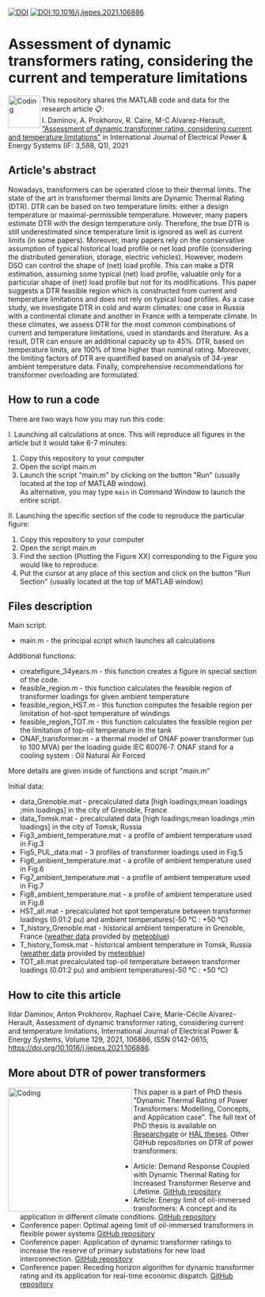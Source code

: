 [![DOI](https://zenodo.org/badge/416075142.svg)](https://zenodo.org/doi/10.5281/zenodo.12509817)
[![DOI:10.1016/j.ijepes.2021.106886](http://img.shields.io/badge/DOI-10.1016/j.ijepes.2021.106886-B31B1B.svg)](https://doi.org/10.1016/j.ijepes.2021.106886)

# Assessment of dynamic transformers rating, considering the current and temperature limitations
<img align="left" alt="Coding" width="65" src="https://ars.els-cdn.com/content/image/1-s2.0-S0142061521X00026-cov200h.gif">

This repository shares the MATLAB code and data for the research article 📋:\
I. Daminov, A. Prokhorov, R. Caire, M-C Alvarez-Herault, [“Assessment of dynamic transformer rating, considering current and temperature limitations”](https://www.sciencedirect.com/science/article/abs/pii/S0142061521001265?via%3Dihub) in International Journal of Electrical Power & Energy Systems (IF: 3,588, Q1), 2021
  
  
## Article's abstract
Nowadays, transformers can be operated close to their thermal limits. The state of the art in transformer thermal limits are Dynamic Thermal Rating (DTR). DTR can be based on two temperature limits: either a design temperature or maximal-permissible temperature. However, many papers estimate DTR with the design temperature only. Therefore, the true DTR is still underestimated since temperature limit is ignored as well as current limits (in some papers). Moreover, many papers rely on the conservative assumption of typical historical load profile or net load profile (considering the distributed generation, storage, electric vehicles). However, modern DSO can control the shape of (net) load profile. This can make a DTR estimation, assuming some typical (net) load profile, valuable only for a particular shape of (net) load profile but not for its modifications. This paper suggests a DTR feasible region which is constructed from current and temperature limitations and does not rely on typical load profiles. As a case study, we investigate DTR in cold and warm climates: one case in Russia with a continental climate and another in France with a temperate climate. In these climates, we assess DTR for the most common combinations of current and temperature limitations, used in standards and literature. As a result, DTR can ensure an additional capacity up to 45%. DTR, based on temperature limits, are 100% of time higher than nominal rating. Moreover, the limiting factors of DTR are quantified based on analysis of 34-year ambient temperature data. Finally, comprehensive recommendations for transformer overloading are formulated.

## How to run a code 
There are two ways how you may run this code:
  
I. Launching all calculations at once. This will reproduce all figures in the article but it would take 6-7 minutes:
1. Copy this repository to your computer 
2. Open the script main.m
3. Launch the script "main.m" by clicking on the button "Run" (usually located at the top of MATLAB window).\
As alternative, you may type ```main``` 
in Command Window to launch the entire script. 


II. Launching the specific section of the code to reproduce the particular figure: 
1. Copy this repository to your computer 
2. Open the script main.m 
3. Find the section (Plotting the Figure XX) corresponding to the Figure you would like to reproduce. 
4. Put the cursor at any place of this section and click on the button "Run Section" (usually located at the top of MATLAB window)


## Files description
Main script:
* main.m - the principal script which launches all calculations
  
Additional functions: 
* createfigure_34years.m - this function creates a figure in special section of the code. 
* feasible_region.m - this function calculates the feasible region of transformer loadings for given ambient temperature 
* feasible_region_HST.m - this function computes the fesaible region per limitation of hot-spot temperature of windings
* feasible_region_TOT.m - this function calculates the feasible region per the limitation of top-oil temperature in the tank
* ONAF_transformer.m - a thermal model of ONAF power transformer (up to 100 MVA) per the loading guide IEC 60076-7. ONAF stand for a cooling system : Oil Natural Air Forced
  
More details are given inside of functions and script "main.m"

Initial data:
* data_Grenoble.mat - precalculated data [high loadings;mean loadings ;min loadings] in the city of Grenoble, France
* data_Tomsk.mat - precalculated data [high loadings;mean loadings ;min loadings] in the city of Tomsk, Russia
* Fig3_ambient_temperature.mat - a profile of ambient temperature used in Fig.3 
* Fig5_PUL_data.mat - 3 profiles of transformer loadings used in Fig.5 
* Fig6_ambient_temperature.mat - a profile of ambient temperature used in Fig.6 
* Fig7_ambient_temperature.mat - a profile of ambient temperature used in Fig.7
* Fig8_ambient_temperature.mat - a profile of ambient temperature used in Fig.8 
* HST_all.mat - precalculated hot spot temperature between transformer loadings (0.01:2 pu) and ambient temperatures(-50 °C : +50 °C)
* T_history_Grenoble.mat - historical ambient temperature in Grenoble, France ([weather data](https://www.meteoblue.com/en/historyplus) provided by [meteoblue](https://www.meteoblue.com/))
* T_history_Tomsk.mat - historical ambient temperature in Tomsk, Russia ([weather data](https://www.meteoblue.com/en/historyplus) provided by [meteoblue](https://www.meteoblue.com/))
* TOT_all.mat precalculated top-oil temperature between transformer loadings (0.01:2 pu) and ambient temperatures(-50 °C : +50 °C)

## How to cite this article 
Ildar Daminov, Anton Prokhorov, Raphael Caire, Marie-Cécile Alvarez-Herault, Assessment of dynamic transformer rating, considering current and temperature limitations,
International Journal of Electrical Power & Energy Systems, Volume 129, 2021, 106886, ISSN 0142-0615, https://doi.org/10.1016/j.ijepes.2021.106886.

## More about DTR of power transformers 
<img align="left" alt="Coding" width="250" src="https://sun9-19.userapi.com/impg/3dcwjraHJPNgrxtWv7gEjZTQkvv5T0BttTDwVg/e9rt2Xs8Y5A.jpg?size=763x1080&quality=95&sign=7c57483971f31f7009fbcdce5aafd97e&type=album">This paper is a part of PhD thesis "Dynamic Thermal Rating of Power Transformers: Modelling, Concepts, and Application case". The full text of PhD thesis is available on [Researchgate](https://www.researchgate.net/publication/363383515_Dynamic_Thermal_Rating_of_Power_Transformers_Modelling_Concepts_and_Application_case) or [HAL theses](https://tel.archives-ouvertes.fr/tel-03772184). Other GitHub repositories on DTR of power transformers:
* Article: Demand Response Coupled with Dynamic Thermal Rating for Increased Transformer Reserve and Lifetime. [GitHub repository](https://github.com/Ildar-Daminov/Demand-response-coupled-with-DTR-of-transformers)
* Article: Energy limit of oil-immersed transformers: A concept and its application in different climate conditions. [GitHub repository](https://github.com/Ildar-Daminov/Energy-limit-of-power-transformer)
* Conference paper: Optimal ageing limit of oil-immersed transformers in flexible power systems [GitHub repository](https://github.com/Ildar-Daminov/MATLAB-code-for-CIRED-paper)
* Conference paper: Application of dynamic transformer ratings to increase the reserve of primary substations for new load interconnection. [GitHub repository](https://github.com/Ildar-Daminov/Reserve-capacity-of-transformer-for-load-connection)
* Conference paper: Receding horizon algorithm for dynamic transformer rating and its application for real-time economic dispatch. [GitHub repository](https://github.com/Ildar-Daminov/Receding-horizon-algorithm-for-dynamic-transformer-rating)

